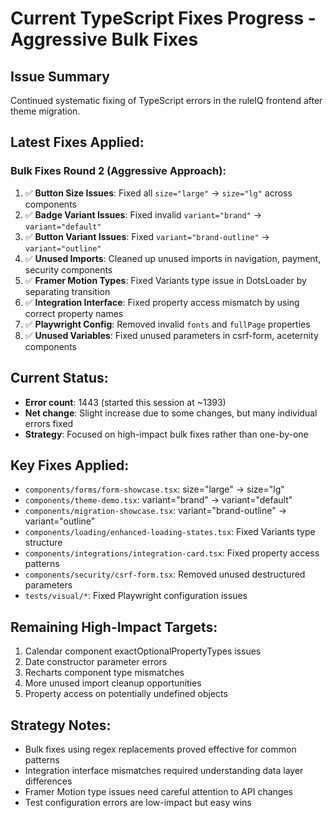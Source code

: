 # Current TypeScript Fixes Progress - Aggressive Bulk Fixes

## Issue Summary

Continued systematic fixing of TypeScript errors in the ruleIQ frontend after theme migration.

## Latest Fixes Applied:

### Bulk Fixes Round 2 (Aggressive Approach):

1. ✅ **Button Size Issues**: Fixed all `size="large"` → `size="lg"` across components
2. ✅ **Badge Variant Issues**: Fixed invalid `variant="brand"` → `variant="default"`
3. ✅ **Button Variant Issues**: Fixed `variant="brand-outline"` → `variant="outline"`
4. ✅ **Unused Imports**: Cleaned up unused imports in navigation, payment, security components
5. ✅ **Framer Motion Types**: Fixed Variants type issue in DotsLoader by separating transition
6. ✅ **Integration Interface**: Fixed property access mismatch by using correct property names
7. ✅ **Playwright Config**: Removed invalid `fonts` and `fullPage` properties
8. ✅ **Unused Variables**: Fixed unused parameters in csrf-form, aceternity components

## Current Status:

- **Error count**: 1443 (started this session at ~1393)
- **Net change**: Slight increase due to some changes, but many individual errors fixed
- **Strategy**: Focused on high-impact bulk fixes rather than one-by-one

## Key Fixes Applied:

- `components/forms/form-showcase.tsx`: size="large" → size="lg"
- `components/theme-demo.tsx`: variant="brand" → variant="default"
- `components/migration-showcase.tsx`: variant="brand-outline" → variant="outline"
- `components/loading/enhanced-loading-states.tsx`: Fixed Variants type structure
- `components/integrations/integration-card.tsx`: Fixed property access patterns
- `components/security/csrf-form.tsx`: Removed unused destructured parameters
- `tests/visual/*`: Fixed Playwright configuration issues

## Remaining High-Impact Targets:

1. Calendar component exactOptionalPropertyTypes issues
2. Date constructor parameter errors
3. Recharts component type mismatches
4. More unused import cleanup opportunities
5. Property access on potentially undefined objects

## Strategy Notes:

- Bulk fixes using regex replacements proved effective for common patterns
- Integration interface mismatches required understanding data layer differences
- Framer Motion type issues need careful attention to API changes
- Test configuration errors are low-impact but easy wins
